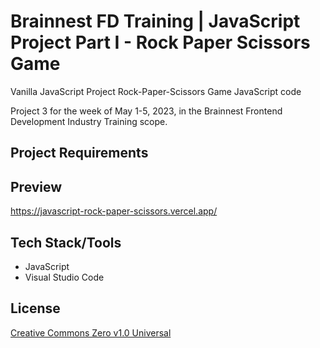 # Brainnest FD Training | JavaScript Project Part I - Rock Paper Scissors Game
Vanilla JavaScript Project 
Rock-Paper-Scissors Game JavaScript code

Project 3 for the week of May 1-5, 2023, in the Brainnest Frontend Development Industry Training scope.

## Project Requirements

## Preview
https://javascript-rock-paper-scissors.vercel.app/

## Tech Stack/Tools

* JavaScript
* Visual Studio Code

## License
[Creative Commons Zero v1.0 Universal](https://choosealicense.com/licenses/cc0-1.0/)
